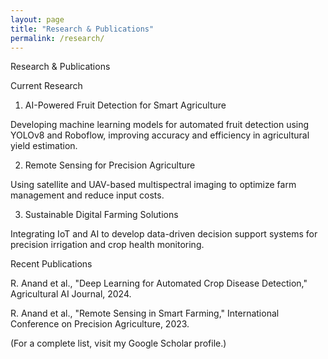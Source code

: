 ```yaml
---
layout: page
title: "Research & Publications"
permalink: /research/
---
```

Research & Publications

Current Research

1. AI-Powered Fruit Detection for Smart Agriculture

Developing machine learning models for automated fruit detection using YOLOv8 and Roboflow, improving accuracy and efficiency in agricultural yield estimation.

2. Remote Sensing for Precision Agriculture

Using satellite and UAV-based multispectral imaging to optimize farm management and reduce input costs.

3. Sustainable Digital Farming Solutions

Integrating IoT and AI to develop data-driven decision support systems for precision irrigation and crop health monitoring.

Recent Publications

R. Anand et al., "Deep Learning for Automated Crop Disease Detection," Agricultural AI Journal, 2024.

R. Anand et al., "Remote Sensing in Smart Farming," International Conference on Precision Agriculture, 2023.

(For a complete list, visit my Google Scholar profile.)
